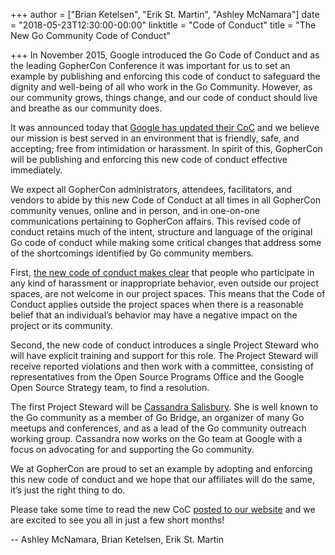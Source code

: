 +++
author = ["Brian Ketelsen", "Erik St. Martin", "Ashley McNamara"]
date = "2018-05-23T12:30:00-00:00"
linktitle = "Code of Conduct"
title = "The New Go Community Code of Conduct"

+++
In November 2015, Google introduced the Go Code of Conduct and as the leading GopherCon Conference it was important for us to set an example by publishing and enforcing this code of conduct to safeguard the dignity and well-being of all who work in the Go Community. However, as our community grows, things change, and our code of conduct should live and breathe as our community does.

It was announced today that [Google has updated their CoC](https://blog.golang.org/conduct-2018) and we believe our mission is best served in an environment that is friendly, safe, and accepting; free from intimidation or harassment. In spirit of this, GopherCon will be publishing and enforcing this new code of conduct effective immediately.

We expect all GopherCon administrators, attendees, facilitators, and vendors to abide by this new Code of Conduct at all times in all GopherCon community venues, online and in person, and in one-on-one communications pertaining to GopherCon affairs.
This revised code of conduct retains much of the intent, structure and language of the original Go code of conduct while making some critical changes that address some of the shortcomings identified by Go community members.
 
First, [the new code of conduct makes clear](https://golang.org/conduct/#scope) that people who participate in any kind of harassment or inappropriate behavior, even outside our project spaces, are not welcome in our project spaces. This means that the Code of Conduct applies outside the project spaces when there is a reasonable belief that an individual’s behavior may have a negative impact on the project or its community.

Second, the new code of conduct introduces a single Project Steward who will have explicit training and support for this role. The Project Steward will receive reported violations and then work with a committee, consisting of representatives from the Open Source Programs Office and the Google Open Source Strategy team, to find a resolution.

The first Project Steward will be [Cassandra Salisbury](https://twitter.com/cassandraoid). She is well known to the Go community as a member of Go Bridge, an organizer of many Go meetups and conferences, and as a lead of the Go community outreach working group. Cassandra now works on the Go team at Google with a focus on advocating for and supporting the Go community.

We at GopherCon are proud to set an example by adopting and enforcing this new code of conduct and we hope that our affiliates will do the same, it’s just the right thing to do.

Please take some time to read the new CoC [posted to our website](https://www.gophercon.com/page/1325144/code-of-conduct) and we are excited to see you all in just a few short months!

-- Ashley McNamara, Brian Ketelsen, Erik St. Martin
